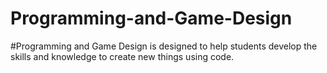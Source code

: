 # Programming-and-Game-Design
#Programming and Game Design is designed to help students develop the skills and knowledge to create new things using code.
